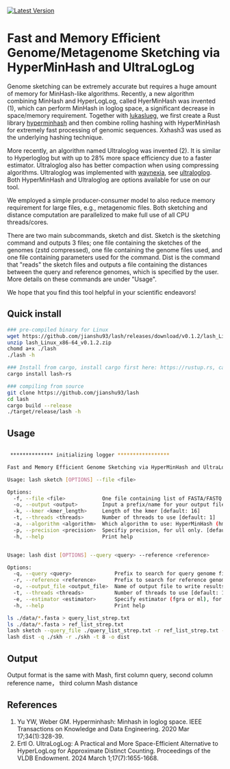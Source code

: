 [![Latest Version](https://img.shields.io/crates/v/lash?style=for-the-badge&color=mediumpurple&logo=rust)](https://crates.io/crates/lash)

# Fast and Memory Efficient Genome/Metagenome Sketching via HyperMinHash and UltraLogLog

Genome sketching can be extremely accurate but requires a huge amount of memory for MinHash-like algorithms. Recently, a new algorithm combining MinHash and HyperLogLog, called HyerMinHash was invented (1), which can perform MinHash in loglog space, a significant decrease in space/memory requirement. Together with [lukaslueg](https://github.com/lukaslueg), we first create a Rust library [hyperminhash](https://github.com/lukaslueg/hyperminhash) and then combine rolling hashing with HyperMinHash for extremely fast processing of genomic sequences. Xxhash3 was used as the underlying hashing technique. 

More recently, an algorithm named Ultraloglog was invented (2). It is similar to Hyperloglog but with up to 28% more space efficiency due to a faster estimator. Ultraloglog also has better compaction when using compressing algorithms. Ultraloglog was implemented with [waynexia](https://github.com/waynexia), see [ultraloglog](https://github.com/waynexia/ultraloglog). Both HyperMinHash and Ultraloglog are options available for use on our tool. 

We employed a simple producer-consumer model to also reduce memory requirement for large files, e.g., metagenomic files. Both sketching and distance computation are parallelized to make full use of all CPU threads/cores. 

There are two main subcommands, sketch and dist. Sketch is the sketching command and outputs 3 files; one file containing the sketches of the genomes (zstd compressed), one file containing the genome files used, and one file containing parameters used for the command. Dist is the command that "reads" the sketch files and outputs a file containing the distances between the query and reference genomes, which is specified by the user. More details on these commands are under "Usage". 

We hope that you find this tool helpful in your scientific endeavors!

## Quick install
```bash
### pre-compiled binary for Linux
wget https://github.com/jianshu93/lash/releases/download/v0.1.2/lash_Linux_x86-64_v0.1.2.zip
unzip lash_Linux_x86-64_v0.1.2.zip
chomd a+x ./lash
./lash -h

### Install from cargo, install cargo first here: https://rustup.rs, cargo will be installed by default
cargo install lash-rs

### compiling from source
git clone https://github.com/jianshu93/lash
cd lash
cargo build --release
./target/release/lash -h

```

## Usage
```bash

 ************** initializing logger *****************

Fast and Memory Efficient Genome Sketching via HyperMinHash and UltraLogLog

Usage: lash sketch [OPTIONS] --file <file>

Options:
  -f, --file <file>            One file containing list of FASTA/FASTQ files (.gz/.bz2/.zstd supported), one per line. File must be UTF-8.
  -o, --output <output>        Input a prefix/name for your output files [default: sketch]
  -k, --kmer <kmer_length>     Length of the kmer [default: 16]
  -t, --threads <threads>      Number of threads to use [default: 1]
  -a, --algorithm <algorithm>  Which algorithm to use: HyperMinHash (hmh) or UltraLogLog (ull) [default: hmh]
  -p, --precision <precision>  Specifiy precision, for ull only. [default: 10]
  -h, --help                   Print help


Usage: lash dist [OPTIONS] --query <query> --reference <reference>

Options:
  -q, --query <query>              Prefix to search for query genome files
  -r, --reference <reference>      Prefix to search for reference genome files
  -o, --output_file <output_file>  Name of output file to write results [default: dist.txt]
  -t, --threads <threads>          Number of threads to use [default: 1]
  -e, --estimator <estimator>      Specify estimator (fgra or ml), for ull only [default: fgra]
  -h, --help                       Print help
```

```bash
ls ./data/*.fasta > query_list_strep.txt
ls ./data/*.fasta > ref_list_strep.txt
lash sketch --query_file ./query_list_strep.txt -r ref_list_strep.txt -k 16 -o skh
lash dist -q ./skh -r ./skh -t 8 -o dist

```

## Output

Output format is the same with Mash, first column query, second column reference name， third column Mash distance

## References
1. Yu YW, Weber GM. Hyperminhash: Minhash in loglog space. IEEE Transactions on Knowledge and Data Engineering. 2020 Mar 17;34(1):328-39.
2. Ertl O. UltraLogLog: A Practical and More Space-Efficient Alternative to HyperLogLog for Approximate Distinct Counting. Proceedings of the VLDB Endowment. 2024 March 1;17(7):1655-1668. 

